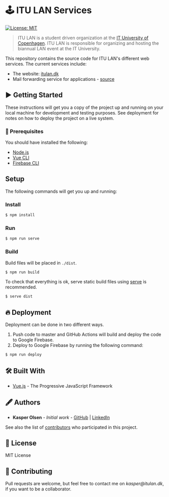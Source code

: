 # 🕹 ITU LAN Services
[![License: MIT](https://img.shields.io/badge/License-MIT-yellow.svg)](https://opensource.org/licenses/MIT)

> ITU LAN is a student driven organization at the [IT University of Copenhagen](https://en.itu.dk/). ITU LAN is responsible for organizing and hosting the biannual LAN event at the IT University.

This repository contains the source code for ITU LAN's different web services. The current services include:

- The website: [itulan.dk](https://itulan.dk)
- Mail forwarding service for applications - [source](https://github.com/itulan/itulan.dk/tree/master/functions)

## ▶️ Getting Started

These instructions will get you a copy of the project up and running on your local machine for development and testing purposes. See deployment for notes on how to deploy the project on a live system.

### 🧰 Prerequisites

You should have installed the following:

- [Node.js](https://nodejs.org/en/)
- [Vue CLI](https://cli.vuejs.org/)
- [Firebase CLI](https://firebase.google.com/docs/cli)

## Setup

The following commands will get you up and running:

### Install

```bash
$ npm install
```

### Run

```bash
$ npm run serve
```

### Build

Build files will be placed in `./dist`.

```bash
$ npm run build
```

To check that everything is ok, serve static build files using [serve](https://github.com/vercel/serve#readme) is recommended.

```bash
$ serve dist
```

## 🔥 Deployment

Deployment can be done in two different ways.

1. Push code to master and GitHub Actions will build and deploy the code to Google Firebase.
2. Deploy to Google Firebase by running the following command:

```bash
$ npm run deploy
```

## 🛠 Built With

- [Vue.js](https://vuejs.org/) - The Progressive JavaScript Framework

## 🖋 Authors

- **Kasper Olsen** - _Initial work_ - [GitHub](https://github.com/svopper) | [LinkedIn](https://www.linkedin.com/in/olsenkasper/)

See also the list of [contributors](https://github.com/itulan/itulan.dk/graphs/contributors) who participated in this project.

## 📝 License

MIT License

## 🤝 Contributing

Pull requests are welcome, but feel free to contact me on _kasper@itulan.dk_, if you want to be a collaborator.
